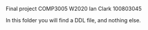 Final project COMP3005 W2020
Ian Clark
100803045

In this folder you will find a DDL file, and nothing else. 